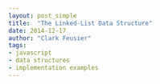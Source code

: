 ```yaml
---
layout: post_simple
title:  "The Linked-List Data Structure"
date: 2014-12-17
author: "Clark Feusier"
tags:
- javascript
- data structures
- implementation examples
---
```


<script src="https://gist.github.com/Cfeusier/1806700d30ce178cb810.js"></script>